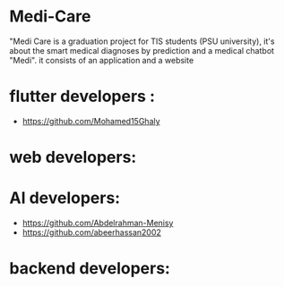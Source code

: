 # Medi-Care
"Medi Care is a graduation project for TIS students (PSU university), it's about the smart medical diagnoses by prediction and a medical chatbot "Medi". it consists of an application and a website

# flutter developers :
- https://github.com/Mohamed15Ghaly




# web developers:



# AI developers:
- https://github.com/Abdelrahman-Menisy
- https://github.com/abeerhassan2002

# backend developers:
